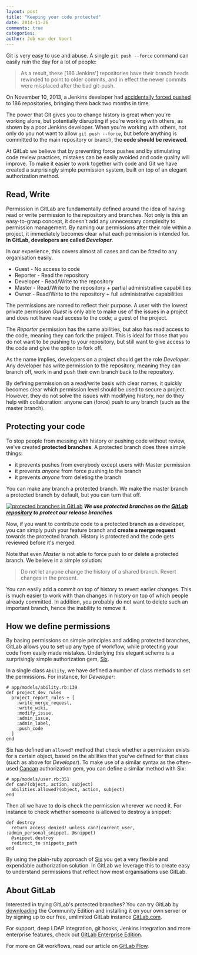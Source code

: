 ```yaml
---
layout: post
title: "Keeping your code protected"
date: 2014-11-26
comments: true
categories:
author: Job van der Voort
---
```


Git is very easy to use and abuse.
A single `git push --force` command can easily ruin the day for a lot of people:

> As a result, these [186 Jenkins'] repositories have their branch heads rewinded to point to older commits, and in effect the newer commits were misplaced after the bad git-push.

On November 10, 2013, a Jenkins developer had [accidentally forced pushed](http://jenkins-ci.org/content/summary-report-git-repository-disruption-incident-nov-10th) to 186 repositories,
bringing them back two months in time.

The power that Git gives you to change history is great when you're working alone,
but potentially disrupting if you're working with others, as shown by a poor Jenkins developer.
When you're working with others, not only do you not want to allow `git push --force`,
but before anything is committed to the main repository or branch, the **code should be reviewed**.

At GitLab we believe that by preventing force pushes and by stimulating code review practices,
mistakes can be easily avoided and code quality will improve.
To make it easier to work together with code and Git we have created a surprisingly simple permission system,
built on top of an elegant authorization method.

<!--more-->

## Read, Write

Permission in GitLab are fundamentally defined around the idea of having read or write permission to the repository and branches.
Not only is this an easy-to-grasp concept, it doesn't add any unnecessary complexity to permission management.
By naming our permissions after their role within a project, it immediately becomes clear what each permission is intended for. **In GitLab, developers are called _Developer_**.


In our experience, this covers almost all cases and can be fitted to any organisation easily.

- Guest     - No access to code
- Reporter  - Read the repository
- Developer - Read/Write to the repository
- Master    - Read/Write to the repository + partial administrative capabilities
- Owner     - Read/Write to the repository + full administrative capabilities

The permissions are named to reflect their purpose. A user with the lowest private permission _Guest_
is only able to make use of the issues in a project and does not have read access to the code;
a guest of the project.

The _Reporter_ permission has the same abilities, but also has read access to the code,
meaning they can fork the project.
This is ideal for those that you do not want to be pushing to your repository,
but still want to give access to the code and give the option to fork off.

As the name implies, developers on a project should get the role _Developer_.
Any developer has write permission to the repository, meaning they can branch off,
work in and push their own branch back to the repository.

By defining permission on a read/write basis with clear names,
it quickly becomes clear which permission level should be used to secure a project.
However, they do not solve the issues with modifying history,
nor do they help with collaboration: anyone can (force) push to any branch (such as the master branch).

## Protecting your code


To stop people from messing with history or pushing code without review, we've created **protected branches**. A protected branch does three simple things:

- it prevents pushes from everybody except users with Master permission
- it prevents _anyone_ from force pushing to the branch
- it prevents _anyone_ from deleting the branch

You can make any branch a protected branch. We make the master branch a protected branch by default, but you can turn that off.

[![protected branches in GitLab](/images/protected_branches.png)](/images/protected_branches.png) ***We use protected branches on the [GitLab repository](https://gitlab.com/gitlab-org/gitlab-ce) to protect our release branches***

Now, if you want to contribute code to a protected branch as a developer, you can simply push your feature branch and **create a merge request** towards the protected branch. History is protected and the code gets reviewed before it's merged.

Note that even _Master_ is not able to force push to or delete a protected branch. We believe in a simple solution:

> Do not let anyone change the history of a shared branch. Revert changes in the present.

You can easily add a commit on top of history to revert earlier changes.
This is much easier to work with than changes in history on top of which people already committed.
In addition, you probably do not want to delete such an important branch, hence the inability to remove it.


## How we define permissions

By basing permissions on simple principles and adding protected branches,
GitLab allows you to set up any type of workflow, while protecting your code from easily made mistakes.
Underlying this elegant scheme is a surprisingly simple authorization gem,
[Six](http://randx.github.io/six/).

In a single class `Ability`, we have defined a number of class methods to set the permissions.
For instance, for _Developer_:

```
# app/models/ability.rb:139
def project_dev_rules
  project_report_rules + [
    :write_merge_request,
    :write_wiki,
    :modify_issue,
    :admin_issue,
    :admin_label,
    :push_code
  ]
end
```
Six has defined an `allowed?` method that check whether a permission exists for a certain object,
based on the abilities that you've defined for that class (such as above for _Developer_).
To make use of a similar syntax as the often-used [Cancan](https://github.com/ryanb/cancan) authorization gem, you can define a similar method with Six:

```
# app/models/user.rb:351
def can?(object, action, subject)
  abilities.allowed?(object, action, subject)
end
```

Then all we have to do is check the permission wherever we need it.
For instance to check whether someone is allowed to destroy a snippet:

```
def destroy
  return access_denied! unless can?(current_user, :admin_personal_snippet, @snippet)
  @snippet.destroy
  redirect_to snippets_path
end
```

By using the plain-ruby approach of [Six](http://randx.github.io/six/) you get a very flexible
and expendable authorization solution.
In GitLab we leverage this to create easy to understand permissions
that reflect how most organisations use GitLab.

## About GitLab

Interested in trying GitLab's protected branches?
You can try GitLab by [downloading](https://about.gitlab.com/downloads/) the Community Edition and installing it on your own server or by signing up to our free, umlimited GitLab instance [GitLab.com](https://gitlab.com/users/sign_up).

For support, deep LDAP integration, git hooks, Jenkins integration and more enterprise features, check out [GitLab Enterprise Edition](https://about.gitlab.com/features/#enterprise).

For more on Git workflows, read our article on [GitLab Flow](https://about.gitlab.com/2014/09/29/gitlab-flow/).
